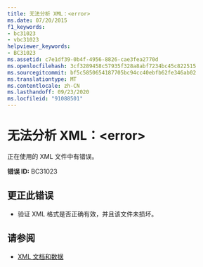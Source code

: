 ```yaml
---
title: 无法分析 XML：<error>
ms.date: 07/20/2015
f1_keywords:
- bc31023
- vbc31023
helpviewer_keywords:
- BC31023
ms.assetid: c7e1df39-0b4f-4956-8826-cae3fea2770d
ms.openlocfilehash: 3cf3289458c57935f328a8abf7234bc45c822515
ms.sourcegitcommit: bf5c5850654187705bc94cc40ebfb62fe346ab02
ms.translationtype: MT
ms.contentlocale: zh-CN
ms.lasthandoff: 09/23/2020
ms.locfileid: "91088501"
---
```

# <a name="unable-to-parse-xml-error"></a>无法分析 XML：\<error>

正在使用的 XML 文件中有错误。  
  
 **错误 ID:** BC31023  
  
## <a name="to-correct-this-error"></a>更正此错误  
  
- 验证 XML 格式是否正确有效，并且该文件未损坏。  
  
## <a name="see-also"></a>请参阅

- [XML 文档和数据](../../standard/data/xml/index.md)
